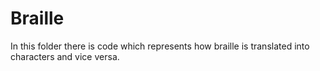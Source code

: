 # Braille

In this folder there is code which represents how braille is translated into characters and vice versa.